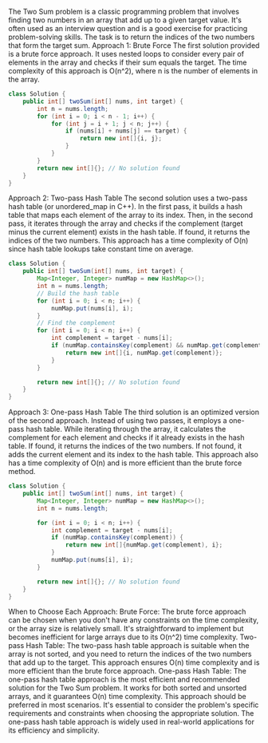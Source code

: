 The Two Sum problem is a classic programming problem that involves finding two numbers in an array that add up to a given target value. It's often used as an interview question and is a good exercise for practicing problem-solving skills. The task is to return the indices of the two numbers that form the target sum.
Approach 1: Brute Force
The first solution provided is a brute force approach. It uses nested loops to consider every pair of elements in the array and checks if their sum equals the target. The time complexity of this approach is O(n^2), where n is the number of elements in the array.
```java
class Solution {
    public int[] twoSum(int[] nums, int target) {
        int n = nums.length;
        for (int i = 0; i < n - 1; i++) {
            for (int j = i + 1; j < n; j++) {
                if (nums[i] + nums[j] == target) {
                    return new int[]{i, j};
                }
            }
        }
        return new int[]{}; // No solution found
    }
}
```
Approach 2: Two-pass Hash Table
The second solution uses a two-pass hash table (or unordered_map in C++). In the first pass, it builds a hash table that maps each element of the array to its index. Then, in the second pass, it iterates through the array and checks if the complement (target minus the current element) exists in the hash table. If found, it returns the indices of the two numbers. This approach has a time complexity of O(n) since hash table lookups take constant time on average.

```java 
class Solution {
    public int[] twoSum(int[] nums, int target) {
        Map<Integer, Integer> numMap = new HashMap<>();
        int n = nums.length;
        // Build the hash table
        for (int i = 0; i < n; i++) {
            numMap.put(nums[i], i);
        }
        // Find the complement
        for (int i = 0; i < n; i++) {
            int complement = target - nums[i];
            if (numMap.containsKey(complement) && numMap.get(complement) != i) {
                return new int[]{i, numMap.get(complement)};
            }
        }

        return new int[]{}; // No solution found
    }
}
```
Approach 3: One-pass Hash Table
The third solution is an optimized version of the second approach. Instead of using two passes, it employs a one-pass hash table. While iterating through the array, it calculates the complement for each element and checks if it already exists in the hash table. If found, it returns the indices of the two numbers. If not found, it adds the current element and its index to the hash table. This approach also has a time complexity of O(n) and is more efficient than the brute force method.

```java 
class Solution {
    public int[] twoSum(int[] nums, int target) {
        Map<Integer, Integer> numMap = new HashMap<>();
        int n = nums.length;

        for (int i = 0; i < n; i++) {
            int complement = target - nums[i];
            if (numMap.containsKey(complement)) {
                return new int[]{numMap.get(complement), i};
            }
            numMap.put(nums[i], i);
        }

        return new int[]{}; // No solution found
    }
}
```
When to Choose Each Approach:
Brute Force: The brute force approach can be chosen when you don't have any constraints on the time complexity, or the array size is relatively small. It's straightforward to implement but becomes inefficient for large arrays due to its O(n^2) time complexity.
Two-pass Hash Table: The two-pass hash table approach is suitable when the array is not sorted, and you need to return the indices of the two numbers that add up to the target. This approach ensures O(n) time complexity and is more efficient than the brute force approach.
One-pass Hash Table: The one-pass hash table approach is the most efficient and recommended solution for the Two Sum problem. It works for both sorted and unsorted arrays, and it guarantees O(n) time complexity. This approach should be preferred in most scenarios.
It's essential to consider the problem's specific requirements and constraints when choosing the appropriate solution. The one-pass hash table approach is widely used in real-world applications for its efficiency and simplicity.




